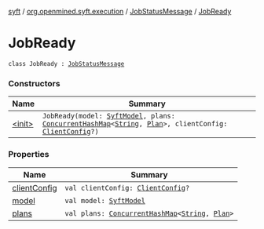 [syft](../../../index.md) / [org.openmined.syft.execution](../../index.md) / [JobStatusMessage](../index.md) / [JobReady](./index.md)

# JobReady

`class JobReady : `[`JobStatusMessage`](../index.md)

### Constructors

| Name | Summary |
|---|---|
| [&lt;init&gt;](-init-.md) | `JobReady(model: `[`SyftModel`](../../../org.openmined.syft.proto/-syft-model/index.md)`, plans: `[`ConcurrentHashMap`](https://docs.oracle.com/javase/6/docs/api/java/util/concurrent/ConcurrentHashMap.html)`<`[`String`](https://kotlinlang.org/api/latest/jvm/stdlib/kotlin/-string/index.html)`, `[`Plan`](../../-plan/index.md)`>, clientConfig: `[`ClientConfig`](../../../org.openmined.syft.networking.datamodels/-client-config/index.md)`?)` |

### Properties

| Name | Summary |
|---|---|
| [clientConfig](client-config.md) | `val clientConfig: `[`ClientConfig`](../../../org.openmined.syft.networking.datamodels/-client-config/index.md)`?` |
| [model](model.md) | `val model: `[`SyftModel`](../../../org.openmined.syft.proto/-syft-model/index.md) |
| [plans](plans.md) | `val plans: `[`ConcurrentHashMap`](https://docs.oracle.com/javase/6/docs/api/java/util/concurrent/ConcurrentHashMap.html)`<`[`String`](https://kotlinlang.org/api/latest/jvm/stdlib/kotlin/-string/index.html)`, `[`Plan`](../../-plan/index.md)`>` |
